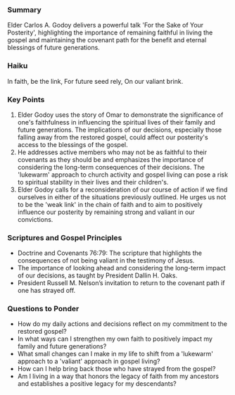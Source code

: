 ### Summary

Elder Carlos A. Godoy delivers a powerful talk 'For the Sake of Your Posterity', highlighting the importance of remaining faithful in living the gospel and maintaining the covenant path for the benefit and eternal blessings of future generations.

### Haiku

In faith, be the link,
For future seed rely,
On our valiant brink.

### Key Points

1. Elder Godoy uses the story of Omar to demonstrate the significance of one's faithfulness in influencing the spiritual lives of their family and future generations. The implications of our decisions, especially those falling away from the restored gospel, could affect our posterity's access to the blessings of the gospel.
2. He addresses active members who may not be as faithful to their covenants as they should be and emphasizes the importance of considering the long-term consequences of their decisions. The 'lukewarm' approach to church activity and gospel living can pose a risk to spiritual stability in their lives and their children's.
3. Elder Godoy calls for a reconsideration of our course of action if we find ourselves in either of the situations previously outlined. He urges us not to be the 'weak link' in the chain of faith and to aim to positively influence our posterity by remaining strong and valiant in our convictions.

### Scriptures and Gospel Principles

- Doctrine and Covenants 76:79: The scripture that highlights the consequences of not being valiant in the testimony of Jesus.
- The importance of looking ahead and considering the long-term impact of our decisions, as taught by President Dallin H. Oaks.
- President Russell M. Nelson’s invitation to return to the covenant path if one has strayed off.

### Questions to Ponder

- How do my daily actions and decisions reflect on my commitment to the restored gospel?
- In what ways can I strengthen my own faith to positively impact my family and future generations?
- What small changes can I make in my life to shift from a 'lukewarm' approach to a 'valiant' approach in gospel living?
- How can I help bring back those who have strayed from the gospel?
- Am I living in a way that honors the legacy of faith from my ancestors and establishes a positive legacy for my descendants?
